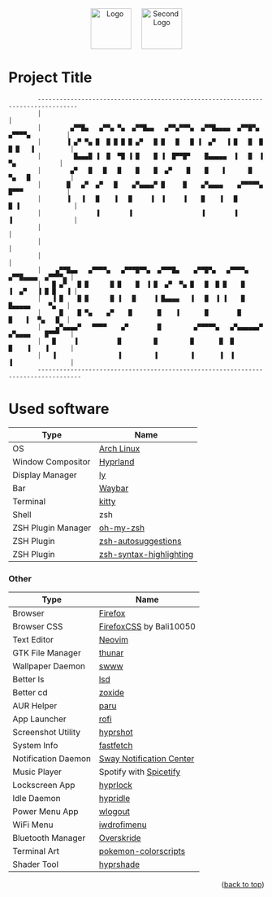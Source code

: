 <!-- PROJECT LOGO -->
<div align="center" style="display: flex; align-items: center; justify-content: center;">
  <a  style="text-decoration: none; outline: none;">
    <img src="https://github.com/user-attachments/assets/be891dc9-7334-406a-a4fa-dea0fde85ce3" alt="Logo" width="80" height="80" style="margin-right: 20px;">
  </a>
  <a href="https://hyprland.org/" style="text-decoration: none; outline: none;">
    <img src="https://github.com/user-attachments/assets/93f6181d-31ec-4221-af39-a0cd1b219fdf" alt="Second Logo" width="80" height="80">
  </a>
</div>




# Project Title

```
        ---------------------------------------------------------------------------------
        │                                                                               │
        │        ▄▀▀█▄   ▄▀▀▄ ▀▄  ▄▀▀█▄▄   ▄▀▀▄▀▀▀▄  ▄▀▀█▄▄▄▄  ▄▀▀█▀▄   ▄▀▀▀▀▄          │
        │       ▐ ▄▀ ▀▄ █  █ █ █ █ ▄▀   █ █   █   █ ▐  ▄▀   ▐ █   █  █ █ █   ▐          │
        │         █▄▄▄█ ▐  █  ▀█ ▐ █    █ ▐  █▀▀█▀    █▄▄▄▄▄  ▐   █  ▐    ▀▄            │
        │        ▄▀   █   █   █    █    █  ▄▀    █    █    ▌      █    ▀▄   █           │
        │       █   ▄▀  ▄▀   █    ▄▀▄▄▄▄▀ █     █    ▄▀▄▄▄▄    ▄▀▀▀▀▀▄  █▀▀▀            │
        │       ▐   ▐   █    ▐   █     ▐  ▐     ▐    █    ▐   █       █ ▐               │
        │               ▐        ▐                   ▐        ▐       ▐                 │
        │                                                                               │
        │                                                                               │
        │                                                                               │
        │    ▄▀▀█▄▄   ▄▀▀▀▀▄   ▄▀▀▀█▀▀▄  ▄▀▀▀█▄    ▄▀▀█▀▄   ▄▀▀▀▀▄     ▄▀▀█▄▄▄▄  ▄▀▀▀▀▄ │
        │   █ ▄▀   █ █      █ █    █  ▐ █  ▄▀  ▀▄ █   █  █ █    █     ▐  ▄▀   ▐ █ █   ▐ │
        │   ▐ █    █ █      █ ▐   █     ▐ █▄▄▄▄   ▐   █  ▐ ▐    █       █▄▄▄▄▄     ▀▄   │
        │     █    █ ▀▄    ▄▀    █       █    ▐       █        █        █    ▌  ▀▄   █  │
        │    ▄▀▄▄▄▄▀   ▀▀▀▀    ▄▀        █         ▄▀▀▀▀▀▄   ▄▀▄▄▄▄▄▄▀ ▄▀▄▄▄▄    █▀▀▀   │
        │   █     ▐           █         █         █       █  █         █    ▐    ▐      │
        │   ▐                 ▐         ▐         ▐       ▐  ▐         ▐                │
        ----------------------------------------------------------------------------------
```
# Used software

| Type               | Name                                                |
| ------------------ | --------------------------------------------------- |
| OS                 | [Arch Linux](https://archlinux.org/)                |
| Window Compositor  | [Hyprland](https://hyprland.org/)                   |
| Display Manager    | [ly](https://github.com/fairyglade/ly)              |
| Bar                | [Waybar](https://github.com/Alexays/Waybar)         |
| Terminal           | [kitty](https://github.com/kovidgoyal/kitty)        |
| Shell              | zsh                                                 |
| ZSH Plugin Manager | [oh-my-zsh](https://github.com/ohmyzsh/ohmyzsh)     |
| ZSH Plugin         | [zsh-autosuggestions](https://github.com/starship/starship)    |
| ZSH Plugin         | [zsh-syntax-highlighting](https://github.com/starship/starship)    |






### Other

| Type                               | Name                                                                             |
| ---------------------------------- | -------------------------------------------------------------------------------- |
| Browser                            | [Firefox](https://www.mozilla.org/en-US/firefox/new/)                                              |                        |
| Browser CSS                        | [FirefoxCSS](https://github.com/Bali10050/FirefoxCSS) by Bali10050               |
| Text Editor                        | [Neovim](https://neovim.io/)                                                     |
| GTK File Manager                   | [thunar](https://github.com/xfce-mirror/thunar)                                  |
| Wallpaper Daemon                   | [swww](https://github.com/LGFae/swww)                                            |
| Better ls                          | [lsd](https://github.com/lsd-rs/lsd)                                             |
| Better cd                          | [zoxide](https://github.com/ajeetdsouza/zoxide)                                  |
| AUR Helper                         | [paru](https://github.com/Morganamilo/paru)                                      |
| App Launcher                       | [rofi](https://github.com/davatorium/rofi)                                       |
| Screenshot Utility                 | [hyprshot](https://github.com/Gustash/Hyprshot)                                  |
| System Info                        | [fastfetch](https://github.com/fastfetch-cli/fastfetch)                          |
| Notification Daemon                | [Sway Notification Center](https://github.com/ErikReider/SwayNotificationCenter) |
| Music Player                       | Spotify with [Spicetify](https://spicetify.app/)                                 |                                        |
| Lockscreen App                     | [hyprlock](https://github.com/hyprwm/hyprlock)                                   |
| Idle Daemon                        | [hypridle](https://github.com/hyprwm/hypridle)                                   |
| Power Menu App                     | [wlogout](https://github.com/ArtsyMacaw/wlogout)                                 |
| WiFi Menu                          | [iwdrofimenu](https://github.com/defname/rofi-iwd-wifi-menu)                     |
| Bluetooth Manager                  | [Overskride](https://github.com/kaii-lb/overskride)                              |
| Terminal Art                       | [pokemon-colorscripts](https://github.com/Vomitblood/rustmon)                                 |
| Shader Tool                       | [hyprshade](https://github.com/Vomitblood/rustmon)                                 |



<p align="right">(<a href="#readme-top">back to top</a>)</p>

